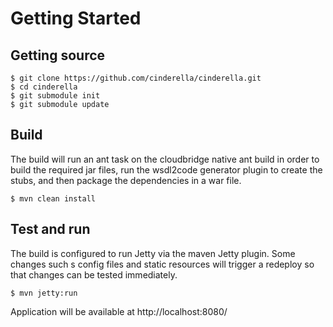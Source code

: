 # Getting Started #

## Getting source ##

```
$ git clone https://github.com/cinderella/cinderella.git
$ cd cinderella
$ git submodule init
$ git submodule update
```

## Build ##

The build will run an ant task on the cloudbridge native ant build in order to
build the required jar files, run the wsdl2code generator plugin to create the
stubs, and then package the dependencies in a war file.
```
$ mvn clean install
```

## Test and run ##

The build is configured to run Jetty via the maven Jetty plugin. Some changes
such s config files and static resources will trigger a redeploy so that changes
can be tested immediately.
```
$ mvn jetty:run
```
Application will be available at http://localhost:8080/
```